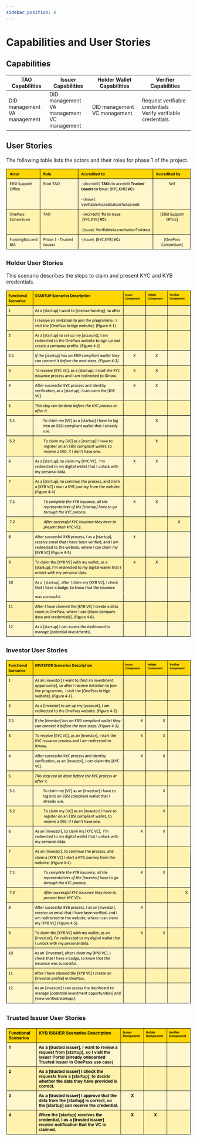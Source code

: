 ```yaml
---
sidebar_position: 4
---
```


# Capabilities and User Stories

## Capabilities

| TAO Capabilities                 | Issuer Capabilities                                | Holder Wallet Capabilities       | Verifier Capabilities                                             |
| -------------------------------- | -------------------------------------------------- | -------------------------------- | ----------------------------------------------------------------- |
| DID management<br/>VA management | DID management<br/>VA management<br/>VC management | DID management<br/>VC management | Request verifiable credentials<br/>Verify verifiable credentials. |

## User Stories

The following table lists the actors and their roles for phase 1 of the project.

![OnePass Actors and Roles](./img/actors-and-roles.png)

### Holder User Stories

This scenario describes the steps to claim and present KYC and KYB credentials.

![Holder User stories](./img/holder-story.png)

### Investor User Stories

![Investor User stories](./img/investor-story.png)

### Trusted Issuer User Stories

![Investor User stories](./img/issuer-story.png)
